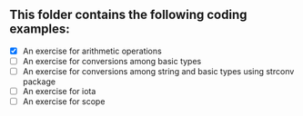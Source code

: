## This folder contains the following coding examples: 

- [x] An exercise for arithmetic operations
- [ ] An exercise for conversions among basic types
- [ ] An exercise for conversions among string and basic types using strconv package
- [ ] An exercise for iota
- [ ] An exercise for scope